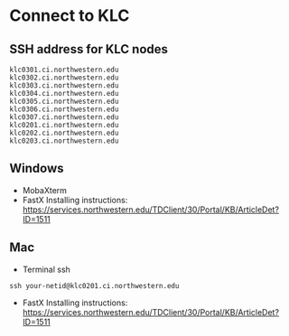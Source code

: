 # Connect to KLC

## SSH address for KLC nodes
```
klc0301.ci.northwestern.edu
klc0302.ci.northwestern.edu
klc0303.ci.northwestern.edu
klc0304.ci.northwestern.edu
klc0305.ci.northwestern.edu
klc0306.ci.northwestern.edu
klc0307.ci.northwestern.edu
klc0201.ci.northwestern.edu
klc0202.ci.northwestern.edu
klc0203.ci.northwestern.edu
```

## Windows
- MobaXterm
- FastX 
Installing instructions: https://services.northwestern.edu/TDClient/30/Portal/KB/ArticleDet?ID=1511

## Mac
- Terminal ssh
```
ssh your-netid@klc0201.ci.northwestern.edu
```
- FastX
Installing instructions: https://services.northwestern.edu/TDClient/30/Portal/KB/ArticleDet?ID=1511

